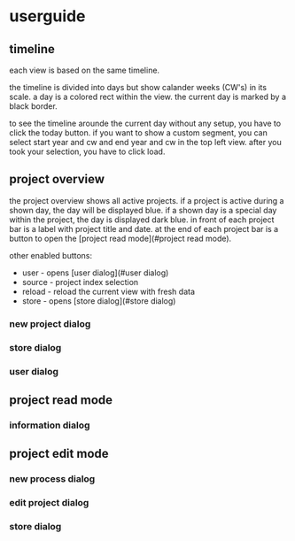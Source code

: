 # userguide

## timeline

each view is based on the same timeline.

the timeline is divided into days but show calander weeks (CW's) in its scale. a day is a colored rect within the view. the current day is marked by a black border.

to see the timeline arounde the current day without any setup, you have to click the today button. if you want to show a custom segment, you can select start year and cw and end year and cw in the top left view. after you took your selection, you have to click load.

## project overview

the project overview shows all active projects. if a project is active during a shown day, the day will be displayed blue. if a shown day is a special day within the project, the day is displayed dark blue.
in front of each project bar is a label with project title and date. at the end of each project bar is a button to open the [project read mode](#project read mode).

other enabled buttons:

* user - opens [user dialog](#user dialog)
* source - project index selection
* reload - reload the current view with fresh data
* store - opens [store dialog](#store dialog)

### new project dialog

### store dialog

### user dialog

## project read mode

### information dialog

## project edit mode

### new process dialog

### edit project dialog

### store dialog
